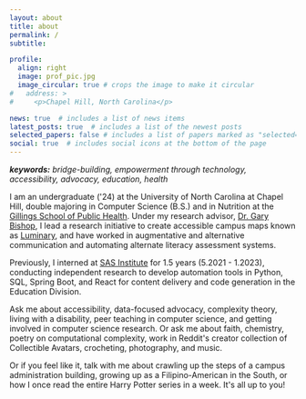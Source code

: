 ```yaml
---
layout: about
title: about
permalink: /
subtitle: 

profile:
  align: right
  image: prof_pic.jpg
  image_circular: true # crops the image to make it circular
#   address: >
#     <p>Chapel Hill, North Carolina</p>

news: true  # includes a list of news items
latest_posts: true  # includes a list of the newest posts
selected_papers: false # includes a list of papers marked as "selected={true}"
social: true  # includes social icons at the bottom of the page
---
```


_**keywords:** bridge-building, empowerment through technology, accessibility, advocacy, education, health_

I am an undergraduate ('24) at the University of North Carolina at Chapel Hill, double majoring in Computer Science (B.S.) and in Nutrition at the [Gillings School of Public Health](https://sph.unc.edu/). Under my research advisor, [Dr. Gary Bishop](https://www.cs.unc.edu/~gb/), I lead a research initiative to create accessible campus maps known as [Luminary](https://www.linkedin.com/company/luminary-maps/), and have worked in augmentative and alternative communication and automating alternate literacy assessment systems.

Previously, I interned at [SAS Institute](https://www.sas.com/) for 1.5 years (5.2021 - 1.2023), conducting independent research to develop automation tools in Python, SQL, Spring Boot, and React for content delivery and code generation in the Education Division. 

Ask me about accessibility, data-focused advocacy, complexity theory, living with a disability, peer teaching in computer science, and getting involved in computer science research. Or ask me about faith, chemistry, poetry on computational complexity, work in Reddit's creator collection of Collectible Avatars, crocheting, photography, and music.

Or if you feel like it, talk with me about crawling up the steps of a campus administration building, growing up as a Filipino-American in the South, or how I once read the entire Harry Potter series in a week. It's all up to you!